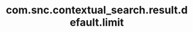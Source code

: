 ---
layout: page
title: com.snc.contextual_search.result.default.limit
description: ""
value: "10"
---